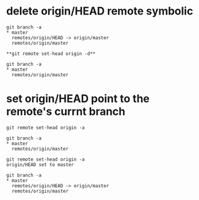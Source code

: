 # delete origin/HEAD remote symbolic
```
git branch -a
* master
  remotes/origin/HEAD -> origin/master
  remotes/origin/master

**git remote set-head origin -d**

git branch -a
* master
  remotes/origin/master
```
# set origin/HEAD point to the remote's currnt branch
```
git remote set-head origin -a

git branch -a
* master
  remotes/origin/master

git remote set-head origin -a
origin/HEAD set to master

git branch -a
* master
  remotes/origin/HEAD -> origin/master
  remotes/origin/master
```
